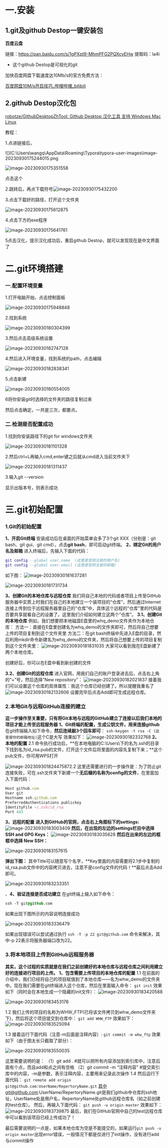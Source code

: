 # 一.安装

## 1.git及github Destop一键安装包

**百度云盘**

链接：https://pan.baidu.com/s/1gPXpt9-MhmPFG2PQXcyEHw 提取码：la4i

- 这个github Destop是可视化的git

加快百度网盘下载速度达10Mb/s的官方免费方法：

[百度网盘10M/s开启技巧_哔哩哔哩_bilibili](https://www.bilibili.com/video/BV1Pu4y127kL/?spm_id_from=333.999.0.0&vd_source=3b09dd0fe60220d7ade99b728178eb29)

## 2.github Destop汉化包

[robotze/GithubDesktopZhTool: Github Desktop 汉化工具 支持 Windows Mac Linux](https://github.com/robotze/GithubDesktopZhTool)

教程：

1.点进链接后，

![](C:\Users\wangq\AppData\Roaming\Typora\typora-user-images\image-20230930175244015.png

![image-20230930175351558](C:\Users\wangq\AppData\Roaming\Typora\typora-user-images\image-20230930175351558.png)

点击这个

2.跳转后，再点下载符号![image-20230930175432200](C:\Users\wangq\AppData\Roaming\Typora\typora-user-images\image-20230930175432200.png)

3.点击下载好的路径，打开这个文件夹

![image-20230930175612875](C:\Users\wangq\AppData\Roaming\Typora\typora-user-images\image-20230930175612875.png)

4.点击下方的exe程序

![image-20230930175641761](C:\Users\wangq\AppData\Roaming\Typora\typora-user-images\image-20230930175641761.png)

5点击汉化，提示汉化成功后，重启github Destop，就可以发现现在是中文界面了

# 二.git环境搭建

### 一.配置环境变量

1.打开电脑开始，点击控制面板



![image-20230930175948848](C:\Users\wangq\AppData\Roaming\Typora\typora-user-images\image-20230930175948848.png)

2.找到系统

![image-20230930180304399](C:\Users\wangq\AppData\Roaming\Typora\typora-user-images\image-20230930180304399.png)

3.然后点击高级系统设置

![image-20230930182747128](C:\Users\wangq\AppData\Roaming\Typora\typora-user-images\image-20230930182747128.png)

4.然后进入环境变量，找到系统的path，点击编辑

![image-20230930182838341](C:\Users\wangq\AppData\Roaming\Typora\typora-user-images\image-20230930182838341.png)

5.点击新建

![image-20230930180554005](C:\Users\wangq\AppData\Roaming\Typora\typora-user-images\image-20230930180554005.png)

6将你安装git时选择的文件夹的路径复制过来

然后点击确定，一共是三次，都要点。

### 二.检测是否配置成功

1.找到你安装路径下的git for windows文件夹

![image-20230930181101328](C:\Users\wangq\AppData\Roaming\Typora\typora-user-images\image-20230930181101328.png)

2.然后ctrl+L再输入cmd,enter键之后就从cmd进入当前文件夹下

![image-20230930181311437](C:\Users\wangq\AppData\Roaming\Typora\typora-user-images\image-20230930181311437.png)

3.输入git --version

显示出版本号，则表示成功

# 三.git初始配置

### 1.Git的初始配置

**1、开启Git终端**
安装成功后在桌面的开始菜单会多了3个git XXX（分别是：git bash、git gui、git cmd），点击**git bash**，即可启动git终端。
**2、绑定Git的用户名及邮箱**
进入终端后，先输入下面的代码：

```lua
git config --global user.name  (这里是官网注册的用户名)
git config --global user.email (这里是官网注册的邮箱)
```

如下图：
![image-20230930181637281](C:\Users\wangq\AppData\Roaming\Typora\typora-user-images\image-20230930181637281.png)

![image-20230930181731734](C:\Users\wangq\AppData\Roaming\Typora\typora-user-images\image-20230930181731734.png)

**3、创建Git的本地仓库与远程仓库**
我们将自己本地的代码或者项目上传至GitHub服务器中实质上时我们在自己的本地建立一个装项目的“仓库”，然后通过Internet连接上传到位于远程服务器里自己的“仓库”中，具体这个远程的“仓库”里的代码是否要共享就看自己的设置了。这里我们介绍如何建立这两个“仓库”。
**3.1、创建Git的本地仓库**
例如，我们想要把本地磁盘E盘里的whq_demo文件夹作为本地仓库：
方法一：直接在E盘里创建名为whq_demo的文件夹即可，然后将自己想要上传的项目复制到这个文件夹里
方法二：在git bash终端中先进入E盘的目录，然后利用mkdir命令新建名为whq_demo的文件夹，然后将自己想要上传的项目复制到这个文件夹里：
![image-20230930181831035](C:\Users\wangq\AppData\Roaming\Typora\typora-user-images\image-20230930181831035.png)
大家可以看到我在E盘新建了两个本地仓库。

创建好后，你可以在E盘中看到新创建的文件

**3.2、创建Git的远程仓库**
进入官网，用我们自己的账户登录进去后，点击右上角的“+”号，然后选择“New repository”：
![image-20230930182021837](C:\Users\wangq\AppData\Roaming\Typora\typora-user-images\image-20230930182021837.png)
接着我们可以设置这个仓库的具体属性：我这个仓库已经创建了。所以提醒我重名了
![image-20230930182132606](C:\Users\wangq\AppData\Roaming\Typora\typora-user-images\image-20230930182132606.png)
设置完毕后点击Add即可生成远程仓库。

### 2.本地Git与远程GitHub连接的建立

**这一步操作至关重要，只有将Git本地与远程的GitHub建立了连接以后我们本地的项目才能上传至远程服务器**
**1、Git终端的配置，生成公钥文件，用来连接github**
在git终端输入如下命令，**然后连续敲3个回车即可**：
`ssh-keygen -t rsa -C (这里是你的邮箱地址)`这个C是大写
效果如下：
![image-20230930182332768](C:\Users\wangq\AppData\Roaming\Typora\typora-user-images\image-20230930182332768.png)
**2、本地的配置**
2.1 命令执行成功后，**在本地电脑的C:\Users\下的名为.ssh的目录下找到名为id_rsa.pub的文件，打开这个文件后将里面的内容先复制下来；**这个pub文件，你可用WPS打开

![image-20230930182447587](C:\Users\wangq\AppData\Roaming\Typora\typora-user-images\image-20230930182447587.png)2.2 这里还需要进行的一步操作是：为了防止git连接失败，可在.ssh文件夹下新建一个**无后缀的名称为config的文件**，在里面加入下面代码：

```javascript
Host github.com
User git 
Hostname ssh.github.com
PreferredAuthentications publickey
IdentityFile ~/.ssh/id_rsa
Port 443
```

**3、远程的配置**
**进入到GitHub的官网，点击右上角图标下的settings:**
![image-20230930183003409](C:\Users\wangq\AppData\Roaming\Typora\typora-user-images\image-20230930183003409.png)
**然后，在出现的左边的settings栏目中选择SSH and GPG Keys：**
![image-20230930183035628](C:\Users\wangq\AppData\Roaming\Typora\typora-user-images\image-20230930183035628.png)
**然后在出来的左边的框框中选择 New SSH：**

![image-20230930183157615](C:\Users\wangq\AppData\Roaming\Typora\typora-user-images\image-20230930183157615.png)

**弹出下图：**
其中Title可以随意写个名字，**Key里面的内容需要将2.1步中复制的id_rsa.pub文件中的内容拷贝进去，注意不是config文件的代码！**最后点击Add即可。

![image-20230930183233351](C:\Users\wangq\AppData\Roaming\Typora\typora-user-images\image-20230930183233351.png)

、**4、验证连接是否成功建立**
在git终端上输入如下命令：

```css
ssh -T git@github.com
```

如果出现下图所示的内容说明连接成功

![image-20230930183336479](C:\Users\wangq\AppData\Roaming\Typora\typora-user-images\image-20230930183336479.png)


如果出现错误可以尝试通过执行 `ssh -T -p 22 git@github.com` 命令来解决，其中-p 22表示将服务器端口改为22。

### 3.将本地项目上传到GitHub远程服务器

**其实，这个过程的实质就是在我们之前创建好的本地仓库与远程仓库之间利用建立好的连接进行项目的上传。**
**1、包含需要上传项目的本地仓库的配置**
1.1 在前面的介绍中，我们已经将自己的项目赋值到了本地仓库——名为whw_demo的文件夹中。现在我们需要在git终端进入这个仓库，然后在里面输入命令：
`git init`
效果如下（同时会在本地生成一个隐藏的init文件）：
![image-20230930183420588](C:\Users\wangq\AppData\Roaming\Typora\typora-user-images\image-20230930183420588.png)



![image-20230930183453176](C:\Users\wangq\AppData\Roaming\Typora\typora-user-images\image-20230930183453176.png)

1.2 我们上传的项目的名称为WHW_FTP(已将该文件拷贝到whw_demo文件夹下)，然后将这个项目提交到仓库中：
`git add WHW_FTP`
效果如下：
![image-20230930183525094](C:\Users\wangq\AppData\Roaming\Typora\typora-user-images\image-20230930183525094.png)



1.3 接着运行下面代码（注意-m后面是注释内容）:
`git commit -m whw_ftp`
效果如下（由于图太长只截取了部分）：



![image-20230930183550035](C:\Users\wangq\AppData\Roaming\Typora\typora-user-images\image-20230930183550035.png)

这里需要说明的是：
（1）git add . #就可以把所有内容添加到索引库中，注意后面有个点，而且add和点之间有空格
（2）git commit -m “注释内容” #提交索引库中的内容，-m是参数，表示注释内容，主要用来记录此次操作
1.4 然后运行下面代码：
`git remote add origin git@github.com:UserName/RepertoryName.git`
其中git@github.com:UserName/RepertoryName.git是我们github中仓库的ssh地址，UserName处是用户名，RepertoryName处github远程仓库名（如之前创建的test仓库）。
然后，再输入下面代码：
`git push -u origin master`
效果如下：
![image-20230930183739875](C:\Users\wangq\AppData\Roaming\Typora\typora-user-images\image-20230930183739875.png)
最后，我们在GitHub官网中自己的test远程仓库中可以看到该项目已经上传成功了！





最后需要说明的一点是，如果本地仓库为空是不能提交的，如果运行`git push -u origin master`出现error错误，一般情况下都是仅进行了init操作，没有进行add与commit操作